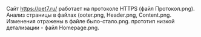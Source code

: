Сайт https://pet7.ru/ работает на протоколе HTTPS (файл Протокол.png).
Анализ страницы в файлах (ooter.png, Header.png, Content.png.
Изменения отражены в файле было-стало.png.
прототип низкой детализации - файл Homepage.png.
